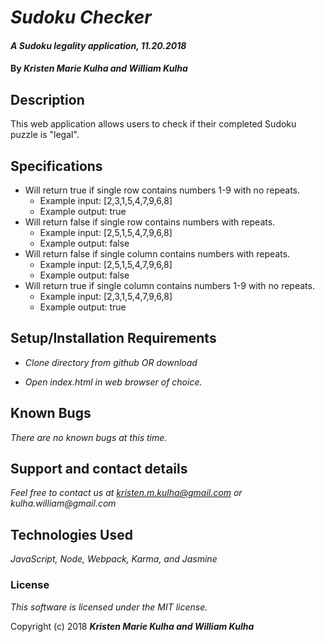 # _Sudoku Checker_

#### _A Sudoku legality application, 11.20.2018_

#### By _**Kristen Marie Kulha and William Kulha**_

## Description

This web application allows users to check if their completed Sudoku puzzle is "legal".

## Specifications
* Will return true if single row contains numbers 1-9 with no repeats.
  * Example input: [2,3,1,5,4,7,9,6,8]
  * Example output: true
* Will return false if single row contains numbers with repeats.
  * Example input: [2,5,1,5,4,7,9,6,8]
  * Example output: false
* Will return false if single column contains numbers with repeats.
  * Example input: [2,5,1,5,4,7,9,6,8]
  * Example output: false
* Will return true if single column contains numbers 1-9 with no repeats.
  * Example input: [2,3,1,5,4,7,9,6,8]
  * Example output: true


## Setup/Installation Requirements

* _Clone directory from github OR download_

* _Open index.html in web browser of choice._


## Known Bugs

_There are no known bugs at this time._

## Support and contact details

_Feel free to contact us at kristen.m.kulha@gmail.com or kulha.william@gmail.com_

## Technologies Used

_JavaScript, Node, Webpack, Karma, and Jasmine_

### License

*This software is licensed under the MIT license.*

Copyright (c) 2018 **_Kristen Marie Kulha and William Kulha_**
